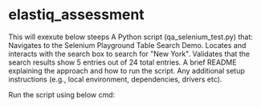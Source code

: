 # elastiq_assessment
This will exexute below steeps
A Python script (qa_selenium_test.py) that:
Navigates to the Selenium Playground Table Search Demo.
Locates and interacts with the search box to search for "New York".
Validates that the search results show 5 entries out of 24 total entries.
A brief README explaining the approach and how to run the script.
Any additional setup instructions (e.g., local environment, dependencies, drivers etc).

Run the script using below cmd:

